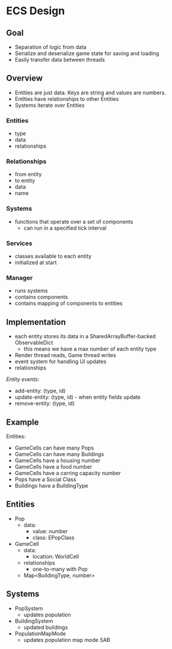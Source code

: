 # ECS Design
## Goal
- Separation of logic from data
- Serialize and deserialize game state for saving and loading
- Easily transfer data between threads

## Overview
- Entities are just data. Keys are string and values are numbers.
- Entities have relationships to other Entities
- Systems iterate over Entities

### Entities
- type
- data
- relationships

### Relationships
- from entity
- to entity
- data
- name

### Systems
- functions that operate over a set of components
  - can run in a specified tick interval

### Services
- classes available to each entity
- initialized at start

### Manager
- runs systems
- contains components
- contains mapping of components to entities

## Implementation
- each entity stores its data in a SharedArrayBuffer-backed ObservableDict
  - this means we have a max number of each entity type
- Render thread reads, Game thread writes
- event system for handling UI updates
- relationships

*Entity events*:
- add-entity: (type, id)
- update-entity: (type, id) - when entity fields update
- remove-entity: (type, id)

## Example

Entities:
- GameCells can have many Pops
- GameCells can have many Buildings
- GameCells have a housing number
- GameCells have a food number
- GameCells have a carring capacity number
- Pops have a Social Class
- Buildings have a BuildingType


## Entities
- Pop
  - data:
    - value: number
    - class: EPopClass
- GameCell
  - data:
    - location: WorldCell
  - relationships
    - one-to-many with Pop
  - Map<BuildingType, number>
## Systems
- PopSystem
  - updates population
- BuildingSystem
  - updated buildings
- PopulationMapMode
  - updates population map mode SAB
